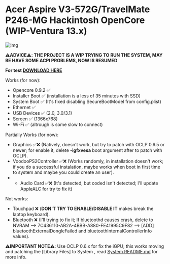 # Acer Aspire V3-572G/TravelMate P246-MG Hackintosh OpenCore (WIP-Ventura 13.x)

[System README.md]: https://github.com/sebasrock156/Acer-V3-572-TMP246-OpenCore/blob/Ventura/System/Library/README.md
[DOWNLOAD HERE]: https://github.com/sebasrock156/Acer-V3-572-TMP246-OpenCore/releases/tag/pre-releases

![img](https://i.imgur.com/iRjYEHF.png)

**⚠️ADVICE⚠️:  THE PROJECT IS A WIP TRYING TO RUN THE SYSTEM, MAY BE HAVE SOME ACPI PROBLEMS, NOW IS RESUMED**


**For test [DOWNLOAD HERE]**

Works (for now):
- Opencore 0.9.2 ✅
- Installer Boot ✅ (installation is a less of 35 minutes with SSD) 
- System Boot ✅ (It's fixed disabling SecureBootModel from config.plist)
- Ethernet ✅
- USB Devices ✅ (2.0, 3.0/3.1)
- Screen ✅ (1366x768)
- Wi-Fi ✅ (altrough is some slow to connect)

Partially Works (for now):

- Graphics ✅❌ (Natively, doesn't work, but try to patch with OCLP 0.6.5 or newer; for enable it, delete **-igfxvesa** boot argument after to patch with OCLP).
- VoodooPS2Controller ✅❌ (Works randomly, in installation doesn't work; if you do a successful instalation, maybe works when boot in first time to system and maybe you could create an user).
- - Audio Card ✅❌ (It's detected, but coded isn't detected; I'll update AppleALC for try to fix it)

Not works:
- Touchpad ❌ (**DON'T TRY TO ENABLE/DISABLE IT** makes break the laptop keyboard).
- Bluetooth ❌ (I'll trying to fix it; If bluetoothd causes crash, delete to NVRAM --> 7C436110-AB2A-4BBB-A880-FE41995C9F82 --> [ADD] bluetoothExternalDongleFailed and bluetoothInternalControllerInfo values).

**⚠️IMPORTANT NOTE⚠️**:
Use OCLP 0.6.x for fix the iGPU; this works moving and patching the [Library Files] to System , read [System README.md] for more info.


 
